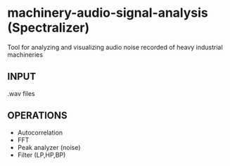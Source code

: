 # machinery-audio-signal-analysis (Spectralizer)
Tool for analyzing and visualizing audio noise recorded of heavy industrial machineries

## INPUT
.wav files

## OPERATIONS
- Autocorrelation
- FFT
- Peak analyzer (noise)
- Filter (LP,HP,BP)
